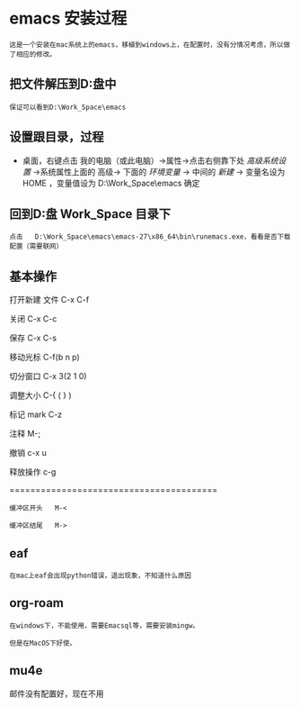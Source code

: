 # emacs 安装过程

	这是一个安装在mac系统上的emacs，移植到windows上，在配置时，没有分情况考虑，所以做了相应的修改。

## 把文件解压到D:盘中

	保证可以看到D:\Work_Space\emacs

## 设置跟目录，过程

- 桌面，右键点击 我的电脑（或此电脑）->属性->点击右侧靠下处 *高级系统设置* ->系统属性上面的 高级-> 下面的  *环境变量* -> 中间的 *新建* -> 变量名设为 HOME ，变量值设为  D:\Work_Space\emacs   确定

## 回到D:盘 Work_Space 目录下

	点击   D:\Work_Space\emacs\emacs-27\x86_64\bin\runemacs.exe，看看是否下载配置（需要联网）

## 基本操作

打开新建  文件 C-x C-f

关闭   C-x C-c

保存   C-x C-s

移动光标  C-f(b n p)

切分窗口 C-x 3(2 1 0)

调整大小  C-{  ( } )

标记 mark  C-z

注释      M-;

撤销 c-x u

释放操作 c-g

========================================

	缓冲区开头   M-< 
	
	缓冲区结尾   M-> 


## eaf

	在mac上eaf会出现python错误，退出现象，不知道什么原因
	
## org-roam


	在windows下，不能使用，需要Emacsql等，需要安装mingw。

	但是在MacOS下好使。


## mu4e

邮件没有配置好，现在不用
